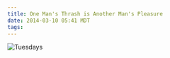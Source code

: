 ```yaml
---
title: One Man's Thrash is Another Man's Pleasure
date: 2014-03-10 05:41 MDT
tags:
---
```

<img src="/images/one-mans-thrash-is-another-mans-pleasure_manvsmagic.png" alt="Tuesdays" />
